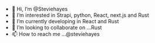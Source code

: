 - 👋 Hi, I’m @Steviehayes
- 👀 I’m interested in Strapi, python, React, next.js and Rust
- 🌱 I’m currently developing in React and Rust
- 💞️ I’m looking to collaborate on ...Rust
- 📫 How to reach me ...@steviehayes

<!---
Steviehayes/Steviehayes is a ✨ special ✨ repository because its `README.md` (this file) appears on your GitHub profile.
You can click the Preview link to take a look at your changes.
--->
